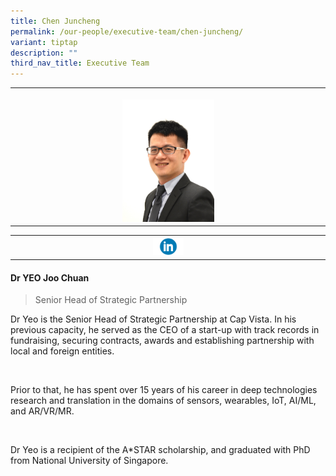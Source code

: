 ```yaml
---
title: Chen Juncheng
permalink: /our-people/executive-team/chen-juncheng/
variant: tiptap
description: ""
third_nav_title: Executive Team
---
```

<p></p>
<table style="minWidth: 25px">
<colgroup>
<col>
</colgroup>
<tbody>
<tr>
<th rowspan="1" colspan="1">
<p></p>
<div class="isomer-image-wrapper">
<img style="width: 30%;" height="auto" width="100%" alt="Yeo Joo Chuan" src="/images/Joo_Chuan_s_photo_for_cvpl_website.jpg">
</div>
</th>
</tr>
</tbody>
</table>
<table style="minWidth: 25px">
<colgroup>
<col>
</colgroup>
<tbody>
<tr>
<th rowspan="1" colspan="1"><a class="isomer-image-wrapper" href="https://www.linkedin.com/in/joochuanyeo/"><img style="width: 10%;" height="auto" width="100%" alt="" src="/images/Executive Team/linkedin_logo_optimized.png"></a>
</th>
</tr>
</tbody>
</table>
<h4><strong>Dr YEO Joo Chuan</strong></h4>
<blockquote>
<p>Senior Head of Strategic Partnership</p>
</blockquote>
<p>Dr Yeo is the Senior Head of Strategic Partnership at Cap Vista. In his
previous capacity, he served as the CEO of a start-up with track records
in fundraising, securing contracts, awards and establishing partnership
with local and foreign entities.</p>
<p>&nbsp;</p>
<p>Prior to that, he has spent over 15 years of his career in deep technologies
research and translation in the domains of sensors, wearables, IoT, AI/ML,
and AR/VR/MR.</p>
<p>&nbsp;</p>
<p>Dr Yeo is a recipient of the A*STAR scholarship, and graduated with PhD
from National University of Singapore.</p>
<p></p>